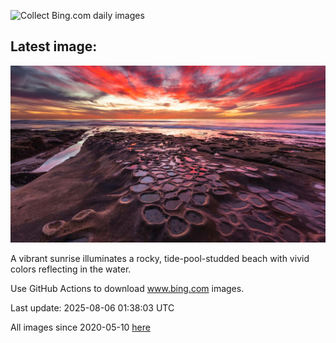 ![Collect Bing.com daily images](https://github.com/counter2015/bing-daily-images/workflows/Collect%20Bing.com%20daily%20images/badge.svg)
## Latest image:
![](images/CaliforniaTidepool.jpg)

A vibrant sunrise illuminates a rocky, tide-pool-studded beach with vivid colors reflecting in the water.

Use GitHub Actions to download www.bing.com images.

Last update: 2025-08-06 01:38:03 UTC

All images since 2020-05-10 [here](https://github.com/counter2015/bing-daily-images/tree/master/images)
